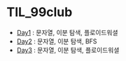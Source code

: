 # TIL_99club

* [Day1](./Day1.md) : 문자열, 이분 탐색, 플로이드워셜
* [Day2](./Day2.md) : 문자열, 이분 탐색, BFS
* [Day3](./Day3.md) : 문자열, 이분 탐색, 플로이드워셜